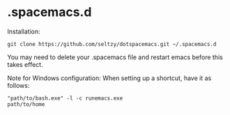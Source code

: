 # .spacemacs.d

Installation:
```
git clone https://github.com/seltzy/dotspacemacs.git ~/.spacemacs.d
```

You may need to delete your .spacemacs file and restart emacs before this takes effect.

Note for Windows configuration: When setting up a shortcut, have it as follows:
```
"path/to/bash.exe" -l -c runemacs.exe
path/to/home
```
